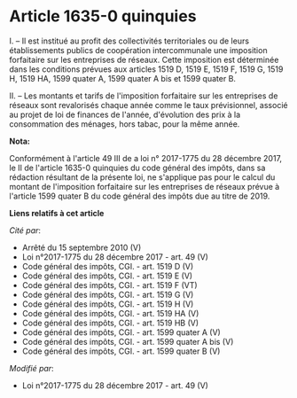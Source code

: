 # Article 1635-0 quinquies

I. – Il est institué au profit des collectivités territoriales ou de leurs établissements publics de coopération
intercommunale une imposition forfaitaire sur les entreprises de réseaux. Cette imposition est déterminée dans les conditions
prévues aux articles 1519 D, 1519 E, 1519 F, 1519 G, 1519 H, 1519 HA, 1599 quater A, 1599 quater A bis et 1599 quater B.

II. – Les montants et tarifs de l'imposition forfaitaire sur les entreprises de réseaux sont revalorisés chaque année comme
le taux prévisionnel, associé au projet de loi de finances de l'année, d'évolution des prix à la consommation des ménages,
hors tabac, pour la même année.

**Nota:**

Conformément à l'article 49 III de a loi n° 2017-1775 du 28 décembre 2017, le II de l'article 1635-0 quinquies du code
général des impôts, dans sa rédaction résultant de la présente loi, ne s'applique pas pour le calcul du montant de
l'imposition forfaitaire sur les entreprises de réseaux prévue à l'article 1599 quater B du code général des impôts due au
titre de 2019.

**Liens relatifs à cet article**

_Cité par_:

  - Arrêté du 15 septembre 2010 (V)
  - Loi n°2017-1775 du 28 décembre 2017 - art. 49 (V)
  - Code général des impôts, CGI. - art. 1519 D (V)
  - Code général des impôts, CGI. - art. 1519 E (V)
  - Code général des impôts, CGI. - art. 1519 F (VT)
  - Code général des impôts, CGI. - art. 1519 G (V)
  - Code général des impôts, CGI. - art. 1519 H (V)
  - Code général des impôts, CGI. - art. 1519 HA (V)
  - Code général des impôts, CGI. - art. 1519 HB (V)
  - Code général des impôts, CGI. - art. 1599 quater A (V)
  - Code général des impôts, CGI. - art. 1599 quater A bis (V)
  - Code général des impôts, CGI. - art. 1599 quater B (V)

_Modifié par_:

  - Loi n°2017-1775 du 28 décembre 2017 - art. 49 (V)

